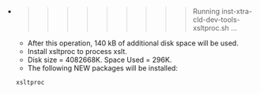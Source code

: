 * >>>>>>>>> Running inst-xtra-cld-dev-tools-xsltproc.sh ...
  * After this operation, 140 kB of additional disk space will be used.
  * Install xsltproc to process xslt.
  * Disk size = 4082668K. Space Used = 296K.
  * The following NEW packages will be installed:
  ```bash
  xsltproc
  ```
